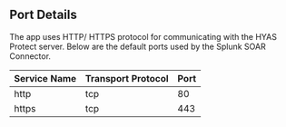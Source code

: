 [comment]: # " File: README.md"
[comment]: # "  Copyright (c) Hyas, 2022-2024"
[comment]: # "  Licensed under the Apache License, Version 2.0 (the 'License');"
[comment]: # "  you may not use this file except in compliance with the License."
[comment]: # "  You may obtain a copy of the License at"
[comment]: # ""
[comment]: # "    http://www.apache.org/licenses/LICENSE-2.0"
[comment]: # ""
[comment]: # "  Unless required by applicable law or agreed to in writing, software distributed under"
[comment]: # "  the License is distributed on an 'AS IS' BASIS, WITHOUT WARRANTIES OR CONDITIONS OF ANY KIND,"
[comment]: # "  either express or implied. See the License for the specific language governing permissions"
[comment]: # "  and limitations under the License."
[comment]: # ""
## Port Details

The app uses HTTP/ HTTPS protocol for communicating with the HYAS Protect server. Below are the
default ports used by the Splunk SOAR Connector.

| Service Name | Transport Protocol | Port |
|--------------|--------------------|------|
| http         | tcp                | 80   |
| https        | tcp                | 443  |
